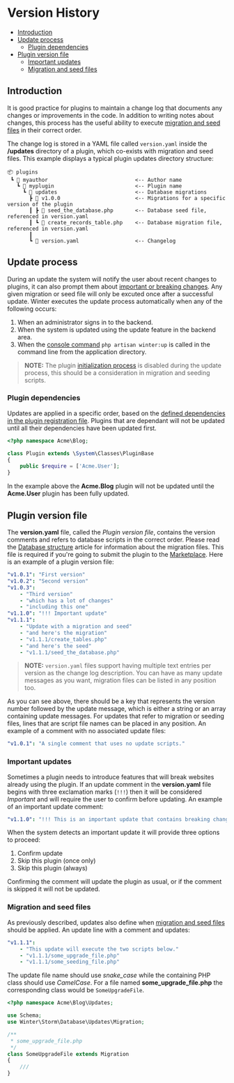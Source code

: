 # Version History

- [Introduction](#introduction)
- [Update process](#update-process)
    - [Plugin dependencies](#plugin-dependencies)
- [Plugin version file](#version-file)
    - [Important updates](#important-updates)
    - [Migration and seed files](#migration-seed-files)

<a name="introduction"></a>
## Introduction

It is good practice for plugins to maintain a change log that documents any changes or improvements in the code. In addition to writing notes about changes, this process has the useful ability to execute [migration and seed files](../database/structure) in their correct order.

The change log is stored in a YAML file called `version.yaml` inside the **/updates** directory of a plugin, which co-exists with migration and seed files. This example displays a typical plugin updates directory structure:

```
📦 plugins
 ┗ 📂 myauthor                            <-- Author name
   ┗ 📂 myplugin                          <-- Plugin name
     ┗ 📂 updates                         <-- Database migrations
       ┣ 📂 v1.0.0                        <-- Migrations for a specific version of the plugin
       ┃ ┣ 📜 seed_the_database.php       <-- Database seed file, referenced in version.yaml
       ┃ ┗ 📜 create_records_table.php    <-- Database migration file, referenced in version.yaml
       ┃
       ┗ 📜 version.yaml                  <-- Changelog
 ```

<a name="update-process"></a>
## Update process

During an update the system will notify the user about recent changes to plugins, it can also prompt them about [important or breaking changes](#important-updates). Any given migration or seed file will only be excuted once after a successful update. Winter executes the update process automatically when any of the following occurs:

1. When an administrator signs in to the backend.
1. When the system is updated using the update feature in the backend area.
1. When the [console command](../console/commands#console-up-command) `php artisan winter:up` is called in the command line from the application directory.

> **NOTE:** The plugin [initialization process](../plugin/registration#routing-initialization) is disabled during the update process, this should be a consideration in migration and seeding scripts.

<a name="plugin-dependencies"></a>
### Plugin dependencies

Updates are applied in a specific order, based on the [defined dependencies in the plugin registration file](../plugin/registration#dependency-definitions). Plugins that are dependant will not be updated until all their dependencies have been updated first.

```php
<?php namespace Acme\Blog;

class Plugin extends \System\Classes\PluginBase
{
    public $require = ['Acme.User'];
}
```

In the example above the **Acme.Blog** plugin will not be updated until the **Acme.User** plugin has been fully updated.

<a name="version-file"></a>
## Plugin version file

The **version.yaml** file, called the *Plugin version file*, contains the version comments and refers to database scripts in the correct order. Please read the [Database structure](../database/structure) article for information about the migration files. This file is required if you're going to submit the plugin to the [Marketplace](https://wintercms.com/marketplace). Here is an example of a plugin version file:

```yaml
"v1.0.1": "First version"
"v1.0.2": "Second version"
"v1.0.3":
    - "Third version"
    - "which has a lot of changes"
    - "including this one"
"v1.1.0": "!!! Important update"
"v1.1.1":
    - "Update with a migration and seed"
    - "and here's the migration"
    - "v1.1.1/create_tables.php"
    - "and here's the seed"
    - "v1.1.1/seed_the_database.php"
```

> **NOTE:** `version.yaml` files support having multiple text entries per version as the change log description. You can have as many update messages as you want, migration files can be listed in any position too.

As you can see above, there should be a key that represents the version number followed by the update message, which is either a string or an array containing update messages. For updates that refer to migration or seeding files, lines that are script file names can be placed in any position. An example of a comment with no associated update files:

```yaml
"v1.0.1": "A single comment that uses no update scripts."
```

<a name="important-updates"></a>
### Important updates

Sometimes a plugin needs to introduce features that will break websites already using the plugin. If an update comment in the **version.yaml** file begins with three exclamation marks (`!!!`) then it will be considered *Important* and will require the user to confirm before updating. An example of an important update comment:

```yaml
"v1.1.0": "!!! This is an important update that contains breaking changes."
```

When the system detects an important update it will provide three options to proceed:

1. Confirm update
1. Skip this plugin (once only)
1. Skip this plugin (always)

Confirming the comment will update the plugin as usual, or if the comment is skipped it will not be updated.

<a name="migration-seed-files"></a>
### Migration and seed files

As previously described, updates also define when [migration and seed files](../database/structure) should be applied. An update line with a comment and updates:

```yaml
"v1.1.1":
    - "This update will execute the two scripts below."
    - "v1.1.1/some_upgrade_file.php"
    - "v1.1.1/some_seeding_file.php"
```

The update file name should use *snake_case* while the containing PHP class should use *CamelCase*. For a file named **some_upgrade_file.php** the corresponding class would be `SomeUpgradeFile`.

```php
<?php namespace Acme\Blog\Updates;

use Schema;
use Winter\Storm\Database\Updates\Migration;

/**
 * some_upgrade_file.php
 */
class SomeUpgradeFile extends Migration
{
    ///
}
```
